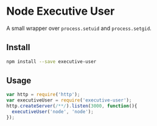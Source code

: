 # Node Executive User

A small wrapper over `process.setuid` and `process.setgid`.

## Install

```sh
npm install --save executive-user
```

## Usage

```js
var http = require('http');
var executiveUser = require('executive-user');
http.createServer(/**/).listen(3000, function(){
  executiveUser('node', 'node');
});
```
